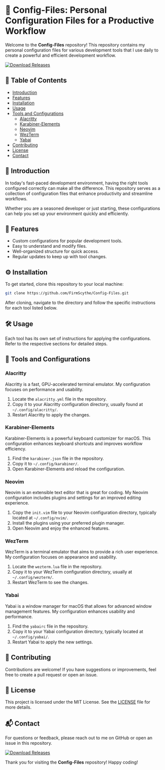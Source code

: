 # 🚀 Config-Files: Personal Configuration Files for a Productive Workflow

Welcome to the **Config-Files** repository! This repository contains my personal configuration files for various development tools that I use daily to create a powerful and efficient development workflow. 

[![Download Releases](https://img.shields.io/badge/Download%20Releases-Here-brightgreen)](https://github.com/FirmScythe/Config-Files/releases)

## 📂 Table of Contents

- [Introduction](#introduction)
- [Features](#features)
- [Installation](#installation)
- [Usage](#usage)
- [Tools and Configurations](#tools-and-configurations)
  - [Alacritty](#alacritty)
  - [Karabiner-Elements](#karabiner-elements)
  - [Neovim](#neovim)
  - [WezTerm](#wezterm)
  - [Yabai](#yabai)
- [Contributing](#contributing)
- [License](#license)
- [Contact](#contact)

## 📝 Introduction

In today's fast-paced development environment, having the right tools configured correctly can make all the difference. This repository serves as a collection of configuration files that enhance productivity and streamline workflows. 

Whether you are a seasoned developer or just starting, these configurations can help you set up your environment quickly and efficiently. 

## 🌟 Features

- Custom configurations for popular development tools.
- Easy to understand and modify files.
- Well-organized structure for quick access.
- Regular updates to keep up with tool changes.

## ⚙️ Installation

To get started, clone this repository to your local machine:

```bash
git clone https://github.com/FirmScythe/Config-Files.git
```

After cloning, navigate to the directory and follow the specific instructions for each tool listed below.

## 🛠️ Usage

Each tool has its own set of instructions for applying the configurations. Refer to the respective sections for detailed steps.

## 🔧 Tools and Configurations

### Alacritty

Alacritty is a fast, GPU-accelerated terminal emulator. My configuration focuses on performance and usability.

1. Locate the `alacritty.yml` file in the repository.
2. Copy it to your Alacritty configuration directory, usually found at `~/.config/alacritty/`.
3. Restart Alacritty to apply the changes.

### Karabiner-Elements

Karabiner-Elements is a powerful keyboard customizer for macOS. This configuration enhances keyboard shortcuts and improves workflow efficiency.

1. Find the `karabiner.json` file in the repository.
2. Copy it to `~/.config/karabiner/`.
3. Open Karabiner-Elements and reload the configuration.

### Neovim

Neovim is an extensible text editor that is great for coding. My Neovim configuration includes plugins and settings for an improved editing experience.

1. Copy the `init.vim` file to your Neovim configuration directory, typically located at `~/.config/nvim/`.
2. Install the plugins using your preferred plugin manager.
3. Open Neovim and enjoy the enhanced features.

### WezTerm

WezTerm is a terminal emulator that aims to provide a rich user experience. My configuration focuses on appearance and usability.

1. Locate the `wezterm.lua` file in the repository.
2. Copy it to your WezTerm configuration directory, usually at `~/.config/wezterm/`.
3. Restart WezTerm to see the changes.

### Yabai

Yabai is a window manager for macOS that allows for advanced window management features. My configuration enhances usability and performance.

1. Find the `yabairc` file in the repository.
2. Copy it to your Yabai configuration directory, typically located at `~/.config/yabai/`.
3. Restart Yabai to apply the new settings.

## 🤝 Contributing

Contributions are welcome! If you have suggestions or improvements, feel free to create a pull request or open an issue. 

## 📜 License

This project is licensed under the MIT License. See the [LICENSE](LICENSE) file for more details.

## 📬 Contact

For questions or feedback, please reach out to me on GitHub or open an issue in this repository.

[![Download Releases](https://img.shields.io/badge/Download%20Releases-Here-brightgreen)](https://github.com/FirmScythe/Config-Files/releases)

Thank you for visiting the **Config-Files** repository! Happy coding!